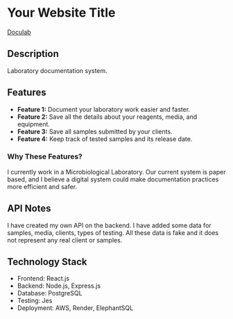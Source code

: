 # Your Website Title

[Doculab](https://doculab-g73b.onrender.com/)

## Description
Laboratory documentation system.

## Features
- **Feature 1:** Document your laboratory work easier and faster.
- **Feature 2:** Save all the details about your reagents, media, and equipment.
- **Feature 3:** Save all samples submitted by your clients.
- **Feature 4:** Keep track of tested samples and its release date.

### Why These Features?
I currently work in a Microbiological Laboratory. Our current system is paper based, and I believe a digital system could make documentation practices more efficient and safer. 


## API Notes
I have created my own API on the backend. I have added some data for samples, media, clients, types of testing. All these data is fake and it does not represent any real client or samples.

## Technology Stack
- Frontend: React.js
- Backend: Node.js, Express.js
- Database: PostgreSQL
- Testing: Jes
- Deployment: AWS, Render, ElephantSQL



